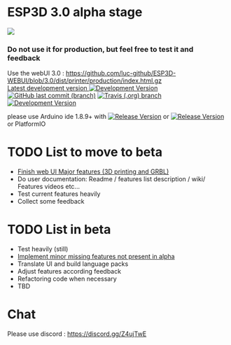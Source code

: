 # ESP3D 3.0 alpha stage
<img src="https://github.com/luc-github/ESP3D/blob/3.0/images/Screen/logo2.png">
<H3>Do not use it for production, but feel free to test it and feedback</H3>

Use the webUI 3.0 : https://github.com/luc-github/ESP3D-WEBUI/blob/3.0/dist/printer/production/index.html.gz    
[Latest development version ![Development Version](https://img.shields.io/badge/Devt-v3.0-yellow?style=plastic) ![GitHub last commit (branch)](https://img.shields.io/github/last-commit/luc-github/ESP3D/3.0?style=plastic)](https://github.com/luc-github/ESP3D/tree/3.0) [![Travis (.org) branch](https://img.shields.io/travis/luc-github/ESP3D/3.0?style=plastic)](https://travis-ci.org/luc-github/ESP3D) [![Development  Version](https://img.shields.io/badge/Devt-v3.0-yellow?style=plastic&label=WebUI)](https://github.com/luc-github/ESP3D-WEBUI/tree/3.0)

please use Arduino ide 1.8.9+ with [![Release Version](https://img.shields.io/badge/ESP32-git-yellow?style=plastic&logo=github)](https://github.com/espressif/arduino-esp32) or [![Release Version](https://img.shields.io/badge/ESP8266-git-yellow?style=plastic&logo=github)](https://github.com/esp8266/Arduino/)   
or PlatformIO

# TODO List to move to beta
 * [Finish web UI Major features (3D printing and GRBL)]( https://github.com/luc-github/ESP3D-WEBUI/issues/94#issuecomment-660600551)
 * Do user documentation: Readme / features list description / wiki/  Features videos etc...
 * Test current features heavily
 * Collect some feedback

# TODO List in beta
 * Test heavily (still)
 * [Implement minor missing features not present in alpha](https://github.com/luc-github/ESP3D-WEBUI/issues?q=is%3Aissue+is%3Aopen+label%3A3.0)
 * Translate UI and build language packs 
 * Adjust features according feedback
 * Refactoring code when necessary
 * TBD
 
# Chat   
Please use discord : https://discord.gg/Z4ujTwE

